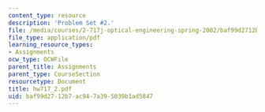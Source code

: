 ```yaml
---
content_type: resource
description: 'Problem Set #2.'
file: /media/courses/2-717j-optical-engineering-spring-2002/baf99d2712b7ac947a395039b1ad5847_hw717_2.pdf
file_type: application/pdf
learning_resource_types:
- Assignments
ocw_type: OCWFile
parent_title: Assignments
parent_type: CourseSection
resourcetype: Document
title: hw717_2.pdf
uid: baf99d27-12b7-ac94-7a39-5039b1ad5847
---
```

